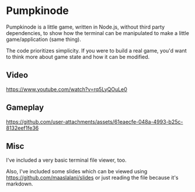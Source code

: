 # Pumpkinode

Pumpkinode is a little game, written in Node.js, without third party dependencies, to show how the terminal can be manipulated to make a little game/application (same thing).

The code prioritizes simplicity. If you were to build a real game, you'd want to think more about game state and how it can be modified.

## Video

<https://www.youtube.com/watch?v=rq5LyQOuLe0>

## Gameplay

https://github.com/user-attachments/assets/61eaecfe-048a-4993-b25c-8132eef1fe36

## Misc

I've included a very basic terminal file viewer, too.

Also, I've included some slides which can be viewed using <https://github.com/maaslalani/slides> or just reading the file because it's markdown.
